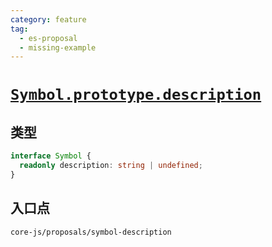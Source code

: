 ```yaml
---
category: feature
tag:
  - es-proposal
  - missing-example
---
```


# [`Symbol.prototype.description`](https://github.com/tc39/proposal-Symbol-description)

## 类型

```ts
interface Symbol {
  readonly description: string | undefined;
}
```

## 入口点

```
core-js/proposals/symbol-description
```
